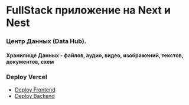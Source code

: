 # FullStack приложение на Next и Nest

### Центр Данных (Data Hub).

#### Хранилище Данных - файлов, аудио, видео, изображений, текстов, документов, схем

### Deploy Vercel

- [Deploy Frontend](https://music-platform-clt-next.vercel.app/)
- [Deploy Backend](https://Data-Hub-serv-nest.vercel.app/)
